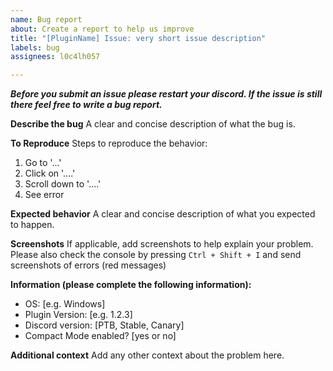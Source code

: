 ```yaml
---
name: Bug report
about: Create a report to help us improve
title: "[PluginName] Issue: very short issue description"
labels: bug
assignees: l0c4lh057

---
```


_**Before you submit an issue please restart your discord. If the issue is still there feel free to write a bug report.**_

**Describe the bug**
A clear and concise description of what the bug is.

**To Reproduce**
Steps to reproduce the behavior:
1. Go to '...'
2. Click on '....'
3. Scroll down to '....'
4. See error

**Expected behavior**
A clear and concise description of what you expected to happen.

**Screenshots**
If applicable, add screenshots to help explain your problem.
Please also check the console by pressing `Ctrl + Shift + I` and send screenshots of errors (red messages)

**Information (please complete the following information):**
 - OS: [e.g. Windows]
 - Plugin Version: [e.g. 1.2.3]
 - Discord version: [PTB, Stable, Canary]
 - Compact Mode enabled? [yes or no]

**Additional context**
Add any other context about the problem here.
